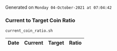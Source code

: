 Generated on `Monday 04-October-2021 at 07:04:42`

### Current to Target Coin Ratio
`current_coin_ratio.sh`

Date|Current|Target|Ratio
---|---|---|---
